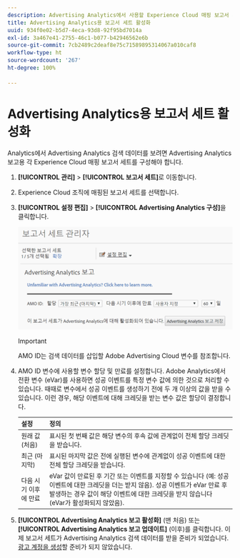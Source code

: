 ```yaml
---
description: Advertising Analytics에서 사용할 Experience Cloud 매핑 보고서 세트를 구성합니다.
title: Advertising Analytics용 보고서 세트 활성화
uuid: 934f0e02-b5d7-4eca-93d8-92f95bd7014a
exl-id: 3a467e41-2755-46c1-b077-b42946562e6b
source-git-commit: 7cb2489c2deaf8e75c71589895314067a010caf8
workflow-type: ht
source-wordcount: '267'
ht-degree: 100%

---
```


# Advertising Analytics용 보고서 세트 활성화

Analytics에서 Advertising Analytics 검색 데이터를 보려면 Advertising Analytics 보고용 각 Experience Cloud 매핑 보고서 세트를 구성해야 합니다.

1. **[!UICONTROL 관리]** > **[!UICONTROL 보고서 세트]**&#x200B;로 이동합니다.

1. Experience Cloud 조직에 매핑된 보고서 세트를 선택합니다.
1. **[!UICONTROL 설정 편집]** > **[!UICONTROL Advertising Analytics 구성]**&#x200B;을 클릭합니다.

   ![보고](assets/aa_reporting.png)

   >[!IMPORTANT]
   >
   >AMO ID는 검색 데이터를 삽입할 Adobe Advertising Cloud 변수를 참조합니다.

1. AMO ID 변수에 사용할 변수 할당 및 만료를 설정합니다. Adobe Analytics에서 전환 변수 (eVar)를 사용하면 성공 이벤트를 특정 변수 값에 의한 것으로 처리할 수 있습니다. 때때로 변수에서 성공 이벤트를 생성하기 전에 두 개 이상의 값을 받을 수 있습니다. 이런 경우, 해당 이벤트에 대해 크레딧을 받는 변수 값은 할당이 결정합니다.

   | 설정 | 정의 |
   |--- |--- |
   | 원래 값 (처음) | 표시된 첫 번째 값은 해당 변수의 후속 값에 관계없이 전체 할당 크레딧을 받습니다. |
   | 최근 (마지막) | 표시된 마지막 값은 전에 실행된 변수에 관계없이 성공 이벤트에 대한 전체 할당 크레딧을 받습니다. |
   | 다음 시기 이후에 만료 | eVar 값이 만료된 후 기간 또는 이벤트를 지정할 수 있습니다 (예: 성공 이벤트에 대한 크레딧을 더는 받지 않음).  성공 이벤트가 eVar 만료 후 발생하는 경우 값이 해당 이벤트에 대한 크레딧을 받지 않습니다 (eVar가 활성화되지 않았음). |

1. **[!UICONTROL Advertising Analytics 보고 활성화]** (맨 처음) 또는 **[!UICONTROL Advertising Analytics 보고 업데이트]** (이후)를 클릭합니다. 이제 보고서 세트가 Advertising Analytics 검색 데이터를 받을 준비가 되었습니다. [광고 계정을 생성](/help/integrate/c-advertising-analytics/c-adanalytics-workflow/aa-create-ad-account.md)할 준비가 되지 않았습니다.

